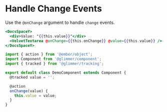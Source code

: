 # Handle Change Events

Use the `@onChange` argument to handle `change` events.

```hbs template
<DocsSpaceY>
  <div>Value: "{{this.value}}"</div>
  <VelvetTextarea @onChange={{this.onChange}} @value={{this.value}} />
</DocsSpaceY>
```

```js component
import { action } from '@ember/object';
import Component from '@glimmer/component';
import { tracked } from '@glimmer/tracking';

export default class DemoComponent extends Component {
  @tracked value = '';

  @action
  onChange(value) {
    this.value = value;
  }
}
```
